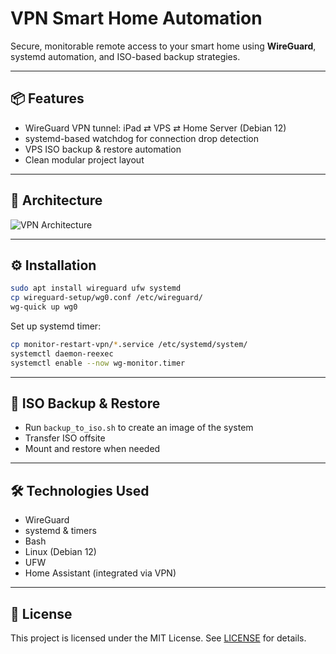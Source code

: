 # VPN Smart Home Automation

Secure, monitorable remote access to your smart home using **WireGuard**, systemd automation, and ISO-based backup strategies.

---

## 📦 Features

- WireGuard VPN tunnel: iPad ⇄ VPS ⇄ Home Server (Debian 12)
- systemd-based watchdog for connection drop detection
- VPS ISO backup & restore automation
- Clean modular project layout

---

## 📐 Architecture

![VPN Architecture](docs/vpn-architecture.jpg)

---

## ⚙️ Installation

```bash
sudo apt install wireguard ufw systemd
cp wireguard-setup/wg0.conf /etc/wireguard/
wg-quick up wg0
```

Set up systemd timer:

```bash
cp monitor-restart-vpn/*.service /etc/systemd/system/
systemctl daemon-reexec
systemctl enable --now wg-monitor.timer
```

---

## 🧪 ISO Backup & Restore

- Run `backup_to_iso.sh` to create an image of the system
- Transfer ISO offsite
- Mount and restore when needed

---

## 🛠 Technologies Used

- WireGuard
- systemd & timers
- Bash
- Linux (Debian 12)
- UFW
- Home Assistant (integrated via VPN)

---

## 📄 License

This project is licensed under the MIT License. See [LICENSE](LICENSE) for details.
